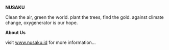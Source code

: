 <b>NUSAKU</b>

Clean the air, green the world.
plant the trees, find the gold.
against climate change, oxygenerator is our hope.

<b>About Us</b>

visit www.nusaku.id for more information...
